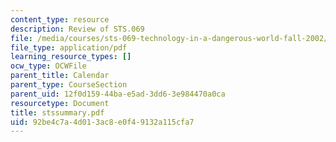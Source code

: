 ```yaml
---
content_type: resource
description: Review of STS.069
file: /media/courses/sts-069-technology-in-a-dangerous-world-fall-2002/92be4c7a4d013ac8e0f49132a115cfa7_stssummary.pdf
file_type: application/pdf
learning_resource_types: []
ocw_type: OCWFile
parent_title: Calendar
parent_type: CourseSection
parent_uid: 12f0d159-44ba-e5ad-3dd6-3e984470a0ca
resourcetype: Document
title: stssummary.pdf
uid: 92be4c7a-4d01-3ac8-e0f4-9132a115cfa7
---
```

